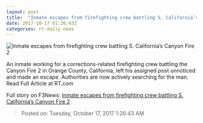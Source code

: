 ```yaml
---
layout: post
title:  "Inmate escapes from firefighting crew battling S. California’s Canyon Fire 2"
date: 2017-10-17 01:26:43Z
categories: rt-daily-news
---
```


![Inmate escapes from firefighting crew battling S. California’s Canyon Fire 2](https://cdni.rt.com/files/2017.10/article/59e53ee8fc7e93c4018b4567.jpg)

An inmate working for a corrections-related firefighting crew battling the Canyon Fire 2 in Orange County, California, left his assigned post unnoticed and made an escape. Authorities are now actively searching for the man. Read Full Article at RT.com


Full story on F3News: [Inmate escapes from firefighting crew battling S. California’s Canyon Fire 2](http://www.f3nws.com/n/MUCdZC)

> Posted on: Tuesday, October 17, 2017 1:26:43 AM
